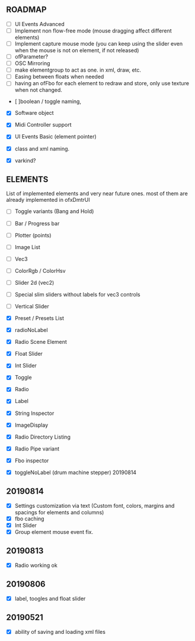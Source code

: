 ## ROADMAP
- [ ] UI Events Advanced
- [ ] Implement non flow-free mode (mouse dragging affect different elements)
- [ ] Implement capture mouse mode (you can keep using the slider even when the mouse is not on element, if not released)
- [ ] ofParameter?
- [ ] OSC Mirroring
- [ ] make elementgroup to act as one. in xml, draw, etc.
- [ ] Easing between floats when needed
- [ ] having an ofFbo for each element to redraw and store, only use texture when not changed.

- [ ]boolean / toggle naming, 

- [x] Software object
- [x] Midi Controller support
- [x] UI Events Basic (element pointer)

- [x] class and xml naming.
- [x] varkind?  


## ELEMENTS 
List of implemented elements and very near future ones. most of them are already implemented in ofxDmtrUI

- [ ] Toggle variants (Bang and Hold)  
- [ ] Bar / Progress bar
- [ ] Plotter (points)
- [ ] Image List
- [ ] Vec3  
- [ ] ColorRgb / ColorHsv
- [ ] Slider 2d (vec2)
- [ ] Special slim sliders without labels for vec3 controls
- [ ] Vertical Slider

- [x] Preset / Presets List
- [x] radioNoLabel  
- [x] Radio Scene Element  
- [x] Float Slider
- [x] Int Slider
- [x] Toggle
- [x] Radio
- [x] Label
- [x] String Inspector
- [x] ImageDisplay
- [x] Radio Directory Listing
- [x] Radio Pipe variant
- [x] Fbo inspector

- [x] toggleNoLabel (drum machine stepper)  20190814


## 20190814
- [x] Settings customization via text (Custom font, colors, margins and spacings for elements and columns)
- [x] fbo caching
- [x] Int Slider
- [x] Group element mouse event fix.

## 20190813
- [x] Radio working ok  

## 20190806
- [x] label, toogles and float slider

## 20190521
- [x] ability of saving and loading xml files  

